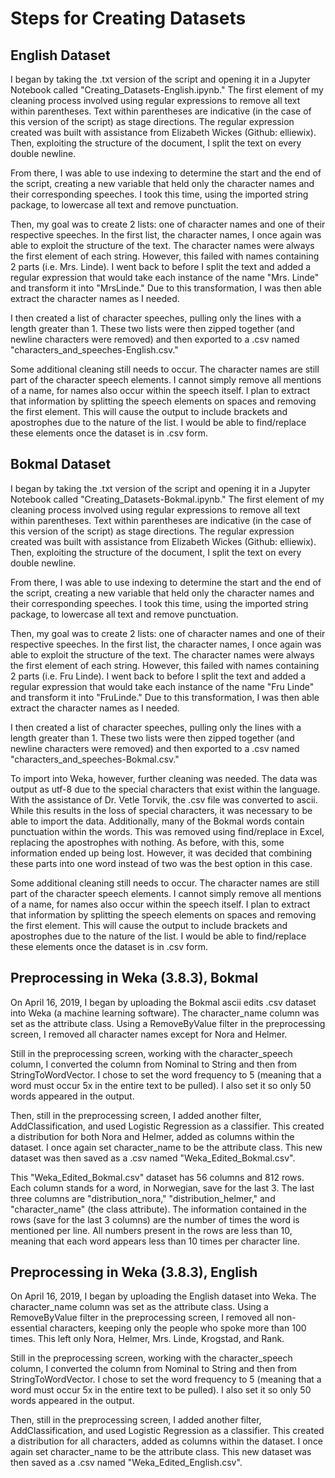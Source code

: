 # Steps for Creating Datasets

## English Dataset
I began by taking the .txt version of the script and opening it in a Jupyter Notebook called "Creating_Datasets-English.ipynb." The first element of my cleaning process involved using regular expressions to remove all text within parentheses. Text within parentheses are indicative (in the case of this version of the script) as stage directions. The regular expression created was built with assistance from Elizabeth Wickes (Github: elliewix). Then, exploiting the structure of the document, I split the text on every double newline.

From there, I was able to use indexing to determine the start and the end of the script, creating a new variable that held only the character names and their corresponding speeches. I took this time, using the imported string package, to lowercase all text and remove punctuation.

Then, my goal was to create 2 lists: one of character names and one of their respective speeches. In the first list, the character names, I once again was able to exploit the structure of the text. The character names were always the first element of each string. However, this failed with names containing 2 parts (i.e. Mrs. Linde). I went back to before I split the text and added a regular expression that would take each instance of the name "Mrs. Linde" and transform it into "MrsLinde." Due to this transformation, I was then able extract the character names as I needed.

I then created a list of character speeches, pulling only the lines with a length greater than 1. These two lists were then zipped together (and newline characters were removed) and then exported to a .csv named "characters_and_speeches-English.csv."

Some additional cleaning still needs to occur. The character names are still part of the character speech elements. I cannot simply remove all mentions of a name, for names also occur within the speech itself. I plan to extract that information by splitting the speech elements on spaces and removing the first element. This will cause the output to include brackets and apostrophes due to the nature of the list. I would be able to find/replace these elements once the dataset is in .csv form.

## Bokmal Dataset
I began by taking the .txt version of the script and opening it in a Jupyter Notebook called "Creating_Datasets-Bokmal.ipynb." The first element of my cleaning process involved using regular expressions to remove all text within parentheses. Text within parentheses are indicative (in the case of this version of the script) as stage directions. The regular expression created was built with assistance from Elizabeth Wickes (Github: elliewix). Then, exploiting the structure of the document, I split the text on every double newline.

From there, I was able to use indexing to determine the start and the end of the script, creating a new variable that held only the character names and their corresponding speeches. I took this time, using the imported string package, to lowercase all text and remove punctuation.

Then, my goal was to create 2 lists: one of character names and one of their respective speeches. In the first list, the character names, I once again was able to exploit the structure of the text. The character names were always the first element of each string. However, this failed with names containing 2 parts (i.e. Fru Linde). I went back to before I split the text and added a regular expression that would take each instance of the name "Fru Linde" and transform it into "FruLinde." Due to this transformation, I was then able extract the character names as I needed.

I then created a list of character speeches, pulling only the lines with a length greater than 1. These two lists were then zipped together (and newline characters were removed) and then exported to a .csv named "characters_and_speeches-Bokmal.csv."

To import into Weka, however, further cleaning was needed. The data was output as utf-8 due to the special characters that exist within the language. With the assistance of Dr. Vetle Torvik, the .csv file was converted to ascii. While this results in the loss of special characters, it was necessary to be able to import the data. Additionally, many of the Bokmal words contain punctuation within the words. This was removed using find/replace in Excel, replacing the apostrophes with nothing. As before, with this, some information ended up being lost. However, it was decided that combining these parts into one word instead of two was the best option in this case.

Some additional cleaning still needs to occur. The character names are still part of the character speech elements. I cannot simply remove all mentions of a name, for names also occur within the speech itself. I plan to extract that information by splitting the speech elements on spaces and removing the first element. This will cause the output to include brackets and apostrophes due to the nature of the list. I would be able to find/replace these elements once the dataset is in .csv form.

## Preprocessing in Weka (3.8.3), Bokmal
On April 16, 2019, I began by uploading the Bokmal ascii edits .csv dataset into Weka (a machine learning software). The character_name column was set as the attribute class. Using a RemoveByValue filter in the preprocessing screen, I removed all character names except for Nora and Helmer.

Still in the preprocessing screen, working with the character_speech column, I converted the column from Nominal to String and then from StringToWordVector. I chose to set the word frequency to 5 (meaning that a word must occur 5x in the entire text to be pulled). I also set it so only 50 words appeared in the output.

Then, still in the preprocessing screen, I added another filter, AddClassification, and used Logistic Regression as a classifier. This created a distribution for both Nora and Helmer, added as columns within the dataset. I once again set character_name to be the attribute class. This new dataset was then saved as a .csv named "Weka_Edited_Bokmal.csv".

This "Weka_Edited_Bokmal.csv" dataset has 56 columns and 812 rows. Each column stands for a word, in Norwegian, save for the last 3. The last three columns are "distribution_nora," "distribution_helmer," and "character_name" (the class attribute). The information contained in the rows (save for the last 3 columns) are the number of times the word is mentioned per line. All numbers present in the rows are less than 10, meaning that each word appears less than 10 times per character line.

## Preprocessing in Weka (3.8.3), English
On April 16, 2019, I began by uploading the English dataset into Weka. The character_name column was set as the attribute class. Using a RemoveByValue filter in the preprocessing screen, I removed all non-essential characters, keeping only the people who spoke more than 100 times. This left only Nora, Helmer, Mrs. Linde, Krogstad, and Rank.

Still in the preprocessing screen, working with the character_speech column, I converted the column from Nominal to String and then from StringToWordVector. I chose to set the word frequency to 5 (meaning that a word must occur 5x in the entire text to be pulled). I also set it so only 50 words appeared in the output.

Then, still in the preprocessing screen, I added another filter, AddClassification, and used Logistic Regression as a classifier. This created a distribution for all characters, added as columns within the dataset. I once again set character_name to be the attribute class. This new dataset was then saved as a .csv named "Weka_Edited_English.csv".
